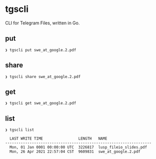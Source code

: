 # tgscli

CLI for Telegram Files, written in Go.

## put
```
❯ tgscli put swe_at_google.2.pdf
```

## share
```
❯ tgscli share swe_at_google.2.pdf
```

## get

```
❯ tgscli get swe_at_google.2.pdf
```

## list
```
❯ tgscli list

  LAST WRITE TIME                LENGTH   NAME
------------------------------------------------------------------
  Mon, 01 Jan 0001 00:00:00 UTC  3226817  lusp_fileio_slides.pdf
  Mon, 26 Apr 2021 22:57:04 CST  9609831  swe_at_google.2.pdf
```